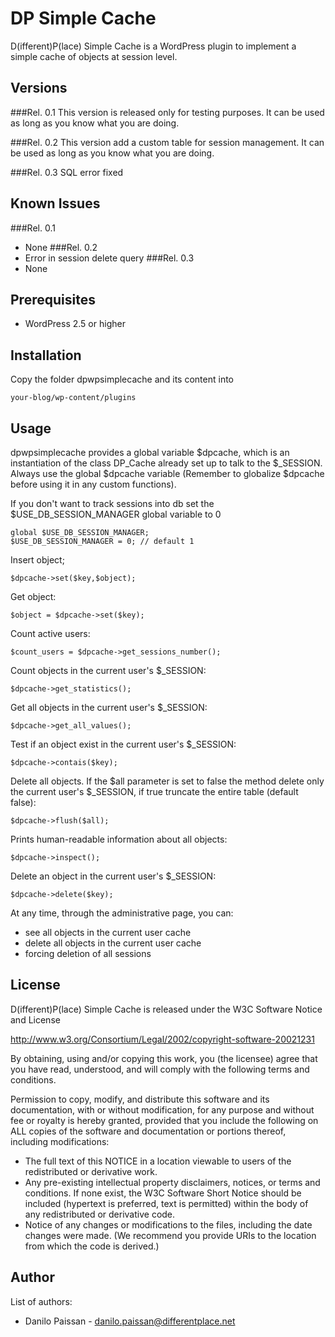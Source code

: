 DP Simple Cache
===============

D(ifferent)P(lace) Simple Cache is a WordPress plugin to implement a simple cache of objects at session level.

Versions
--------
###Rel. 0.1
This version is released only for testing purposes. It can be used as long as you know what you are doing.

###Rel. 0.2
This version add a custom table for session management. It can be used as long as you know what you are doing.

###Rel. 0.3
SQL error fixed

Known Issues
------------
###Rel. 0.1
* None
###Rel. 0.2
* Error in session delete query
###Rel. 0.3
* None

Prerequisites
-------------
* WordPress 2.5 or higher

Installation
------------
Copy the folder dpwpsimplecache and its content into 

	your-blog/wp-content/plugins

Usage
-----
dpwpsimplecache provides a global variable $dpcache, which is an instantiation of the class DP_Cache already set up to talk to the $_SESSION. Always use the global $dpcache variable (Remember to globalize $dpcache before using it in any custom functions). 

If you don't want to track sessions into db set the $USE_DB_SESSION_MANAGER global variable to 0

	global $USE_DB_SESSION_MANAGER;
	$USE_DB_SESSION_MANAGER = 0; // default 1

Insert object;

	$dpcache->set($key,$object);
	
Get object:

	$object = $dpcache->set($key);
	
Count active users:

	$count_users = $dpcache->get_sessions_number();
	
Count objects in the current user's $_SESSION:

	$dpcache->get_statistics();
	
Get all objects in the current user's $_SESSION:

	$dpcache->get_all_values();
	
Test if an object exist in the current user's $_SESSION:

	$dpcache->contais($key);
	
Delete all objects. If the $all parameter is set to false the method delete only the current user's $_SESSION, if true truncate the entire table (default false):

	$dpcache->flush($all);
	
Prints human-readable information about all objects:

	$dpcache->inspect();
	
Delete an object in the current user's $_SESSION:

	$dpcache->delete($key);
	
At any time, through the administrative page, you can:

* see all objects in the current user cache
* delete all objects in the current user cache
* forcing deletion of all sessions
	
License
-------
D(ifferent)P(lace) Simple Cache is released under the W3C Software Notice and License 

http://www.w3.org/Consortium/Legal/2002/copyright-software-20021231

By obtaining, using and/or copying this work, you (the licensee) agree that you have read, understood, and will comply with the following terms and conditions.

Permission to copy, modify, and distribute this software and its documentation, with or without modification, for any purpose and without fee or royalty is hereby granted, provided that you include the following on ALL copies of the software and documentation or portions thereof, including modifications:

* The full text of this NOTICE in a location viewable to users of the redistributed or derivative work.
* Any pre-existing intellectual property disclaimers, notices, or terms and conditions. If none exist, the W3C Software Short Notice should be included (hypertext is preferred, text is permitted) within the body of any redistributed or derivative code.
* Notice of any changes or modifications to the files, including the date changes were made. (We recommend you provide URIs to the location from which the code is derived.)

Author
------
List of authors:

* Danilo Paissan - danilo.paissan@differentplace.net